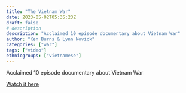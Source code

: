 ```yaml
---
title: "The Vietnam War"
date: 2023-05-02T05:35:23Z
draft: false
# description
description: "Acclaimed 10 episode documentary about Vietnam War"
author: "Ken Burns & Lynn Novick"
categories: ["war"]
tags: ["video"]
ethnicgroups: ["vietnamese"]	
---
```



Acclaimed 10 episode documentary about Vietnam War


[Watch it here](https://www.pbs.org/kenburns/the-vietnam-war/)